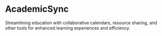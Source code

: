 # AcademicSync
Streamlining education with collaborative calendars, resource sharing, and other tools for enhanced learning experiences and efficiency.
